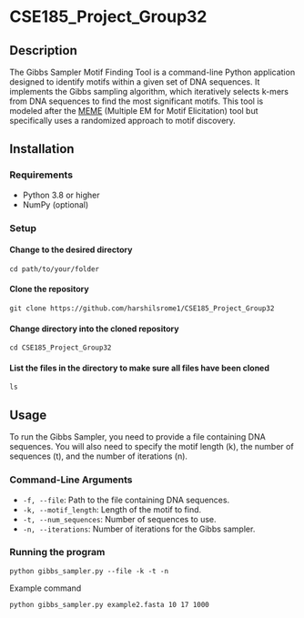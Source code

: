 # CSE185_Project_Group32

## Description

The Gibbs Sampler Motif Finding Tool is a command-line Python application designed to identify motifs within a given set of DNA sequences. It implements the Gibbs sampling algorithm, which iteratively selects k-mers from DNA sequences to find the most significant motifs. This tool is modeled after the [MEME](https://meme-suite.org/meme/doc/meme.html?man_type=web) (Multiple EM for Motif Elicitation) tool but specifically uses a randomized approach to motif discovery. 

## Installation

### Requirements
- Python 3.8 or higher
- NumPy (optional)

### Setup

#### Change to the desired directory
```
cd path/to/your/folder
```

#### Clone the repository
```
git clone https://github.com/harshilsrome1/CSE185_Project_Group32
```

#### Change directory into the cloned repository
```
cd CSE185_Project_Group32
```
#### List the files in the directory to make sure all files have been cloned
```
ls
```

## Usage
To run the Gibbs Sampler, you need to provide a file containing DNA sequences. You will also need to specify the motif length (k), the number of sequences (t), and the number of iterations (n).

### Command-Line Arguments
- `-f, --file`: Path to the file containing DNA sequences.
- `-k, --motif_length`: Length of the motif to find.
- `-t, --num_sequences`: Number of sequences to use.
- `-n, --iterations`: Number of iterations for the Gibbs sampler.

### Running the program
```
python gibbs_sampler.py --file -k -t -n
```
Example command
```
python gibbs_sampler.py example2.fasta 10 17 1000
```

